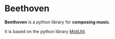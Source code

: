 # Beethoven

**Beethoven** is a python library for **composing music**.

It is based on the python library [MidiUtil](https://midiutil.readthedocs.io/en/1.2.1/).

